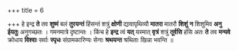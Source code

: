 +++
title = 6

+++
हे इन्द्र **ते** तव **शुष्मं** बलं **तुरयन्तं** हिंसन्तं शत्रुं **क्षोणी** द्यावापृथिव्यौ **मातरा** मातरौ **शिशुं** **न** शिशुमिव **अनु** **ईयतुः** अनुगच्छतः । गमनमात्रे दृष्टान्तः । किंच हे **इन्द्र** त्वं **यत्** यस्मात् **वृत्रं** शत्रुं **तूर्वसि** हंसि अतः **ते** तव **मन्यवे** क्रोधाय **विश्वाः** सर्वाः **स्पृधः** संग्रामकारिण्यः सेनाः **श्रथयन्त** श्रथिताः खिन्ना भवन्ति ॥
